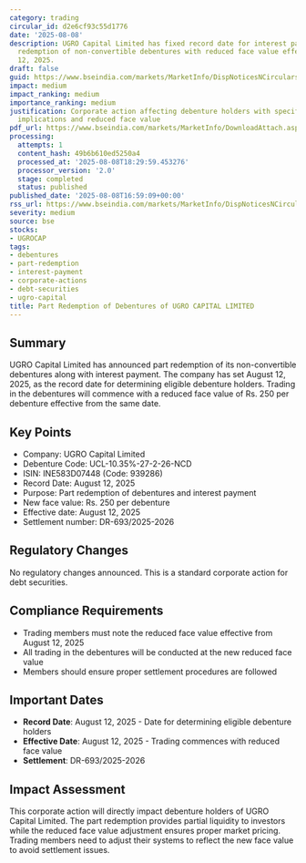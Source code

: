 ```yaml
---
category: trading
circular_id: d2e6cf93c55d1776
date: '2025-08-08'
description: UGRO Capital Limited has fixed record date for interest payment and part
  redemption of non-convertible debentures with reduced face value effective August
  12, 2025.
draft: false
guid: https://www.bseindia.com/markets/MarketInfo/DispNoticesNCirculars.aspx?Noticeid={F30CC308-1BFA-4F7D-99FE-F312EA4477BA}&noticeno=20250808-61&dt=08/08/2025&icount=61&totcount=62&flag=0
impact: medium
impact_ranking: medium
importance_ranking: medium
justification: Corporate action affecting debenture holders with specific trading
  implications and reduced face value
pdf_url: https://www.bseindia.com/markets/MarketInfo/DownloadAttach.aspx?id=20250808-61&attachedId=
processing:
  attempts: 1
  content_hash: 49b6b610ed5250a4
  processed_at: '2025-08-08T18:29:59.453276'
  processor_version: '2.0'
  stage: completed
  status: published
published_date: '2025-08-08T16:59:09+00:00'
rss_url: https://www.bseindia.com/markets/MarketInfo/DispNoticesNCirculars.aspx?Noticeid={F30CC308-1BFA-4F7D-99FE-F312EA4477BA}&noticeno=20250808-61&dt=08/08/2025&icount=61&totcount=62&flag=0
severity: medium
source: bse
stocks:
- UGROCAP
tags:
- debentures
- part-redemption
- interest-payment
- corporate-actions
- debt-securities
- ugro-capital
title: Part Redemption of Debentures of UGRO CAPITAL LIMITED
---
```


## Summary

UGRO Capital Limited has announced part redemption of its non-convertible debentures along with interest payment. The company has set August 12, 2025, as the record date for determining eligible debenture holders. Trading in the debentures will commence with a reduced face value of Rs. 250 per debenture effective from the same date.

## Key Points

- Company: UGRO Capital Limited
- Debenture Code: UCL-10.35%-27-2-26-NCD
- ISIN: INE583D07448 (Code: 939286)
- Record Date: August 12, 2025
- Purpose: Part redemption of debentures and interest payment
- New face value: Rs. 250 per debenture
- Effective date: August 12, 2025
- Settlement number: DR-693/2025-2026

## Regulatory Changes

No regulatory changes announced. This is a standard corporate action for debt securities.

## Compliance Requirements

- Trading members must note the reduced face value effective from August 12, 2025
- All trading in the debentures will be conducted at the new reduced face value
- Members should ensure proper settlement procedures are followed

## Important Dates

- **Record Date**: August 12, 2025 - Date for determining eligible debenture holders
- **Effective Date**: August 12, 2025 - Trading commences with reduced face value
- **Settlement**: DR-693/2025-2026

## Impact Assessment

This corporate action will directly impact debenture holders of UGRO Capital Limited. The part redemption provides partial liquidity to investors while the reduced face value adjustment ensures proper market pricing. Trading members need to adjust their systems to reflect the new face value to avoid settlement issues.